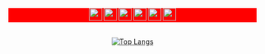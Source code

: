 <div align="center">
  <div style="background:red">
    <img src="https://img.shields.io/badge/React-white&?color=333&logoColor=61DAFB&logo=React&logoWith=20" style="height:26px"/>
    <img src="https://img.shields.io/badge/Redux-white&?color=333&logoColor=764ABC&logo=Redux&logoWith=20" style="height:26px"/>
    <img src="https://img.shields.io/badge/JavaScript-white&?color=333&logoColor=F7DF1E&logo=JavaScript&logoWith=20" style="height:26px"/>
    <img src="https://img.shields.io/badge/HTML5-white&?color=333&logoColor=E34F26&logo=HTML5&logoWith=20" style="height:26px"/>
    <img src="https://img.shields.io/badge/CSS-white&?color=333&logoColor=1572B6&logo=CSS3&logoWith=20" style="height:26px"/>
      <img src="https://img.shields.io/badge/Node.js-white&?color=333&logoColor=339933&logo=Node.js&logoWith=20" style="height:26px"/>
  </div>
  <br/>

  [![Top Langs](https://github-readme-stats.vercel.app/api/top-langs/?username=dongeun-i&layout=compact&card_width=500)]()

</div>













<!--
**dongeun-i/dongeun-i** is a ✨ _special_ ✨ repository because its `README.md` (this file) appears on your GitHub profile.
// react
// redux

## MY Portfolio Link
[![Anurag's GitHub stats](https://github-readme-stats.vercel.app/api?username=dongeun-i)](https://github.com/dongeun-i/github-readme-stats)
![Footer](https://capsule-render.vercel.app/api?type=waving&color=auto&height=200&section=footer)


Here are some ideas to get you started:
- 🔭 I’m currently working on ...
- 🌱 I’m currently learning ...
- 👯 I’m looking to collaborate on ...
- 🤔 I’m looking for help with ...
- 💬 Ask me about ...
- 📫 How to reach me: ...
- 😄 Pronouns: ...
- ⚡ Fun fact: ...
-->

